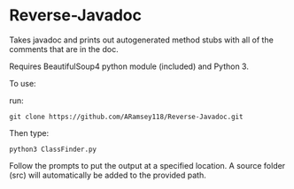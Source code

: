 Reverse-Javadoc
===============

Takes javadoc and prints out autogenerated method stubs with all of the comments that are in the doc. 

Requires BeautifulSoup4 python module (included) and Python 3.

To use:

run:

	git clone https://github.com/ARamsey118/Reverse-Javadoc.git 

Then type:

	python3 ClassFinder.py

Follow the prompts to put the output at a specified location. A source folder (src) will automatically be added to the provided path.
